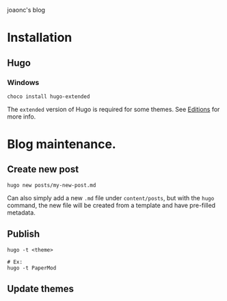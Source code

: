 joaonc's blog

# Installation
## Hugo
### Windows
```
choco install hugo-extended
```
The `extended` version of Hugo is required for some themes.
See [Editions](https://gohugo.io/installation/windows/#editions) for more info.

# Blog maintenance.
## Create new post

```
hugo new posts/my-new-post.md
```
Can also simply add a new `.md` file under `content/posts`, but with the `hugo` command, the new
file will be created from a template and have pre-filled metadata.


## Publish

```
hugo -t <theme>

# Ex:
hugo -t PaperMod
```

## Update themes


